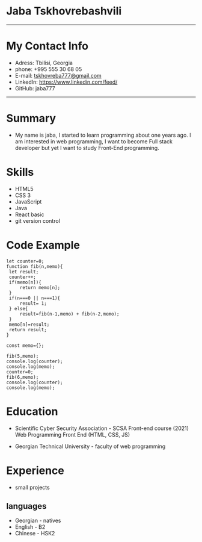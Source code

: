 # Jaba Tskhovrebashvili

---
# My Contact Info

- Adress: Tbilisi, Georgia
- phone: +995 555 30 68 05
- E-mail: tskhovreba777@gmail.com
- LinkedIn: https://www.linkedin.com/feed/
- GitHub: jaba777

 ---
 # Summary 

- My name is jaba, I started to learn programming about one years ago. I am interested in web programming, I want to become Full stack developer but yet I want to study Front-End programming. 

# Skills

- HTML5
- CSS 3
- JavaScript
- Java
- React basic
- git version control

# Code Example 

```
let counter=0;
function fib(n,memo){
 let result;
 counter++;
 if(memo[n]){
     return memo[n];
 }
 if(n===0 || n===1){
     result= 1;
 } else{
     result=fib(n-1,memo) + fib(n-2,memo);
 }
 memo[n]=result;
 return result;
}

const memo={};

fib(5,memo);
console.log(counter);
console.log(memo);
counter=0;
fib(6,memo);
console.log(counter);
console.log(memo);
```

# Education

- Scientific Cyber Security Association - SCSA Front-end course (2021) Web Programming Front End (HTML, CSS, JS)

- Georgian Technical University - faculty of web programming

# Experience 

- small projects
## languages

- Georgian - natives
- English - B2
- Chinese - HSK2

